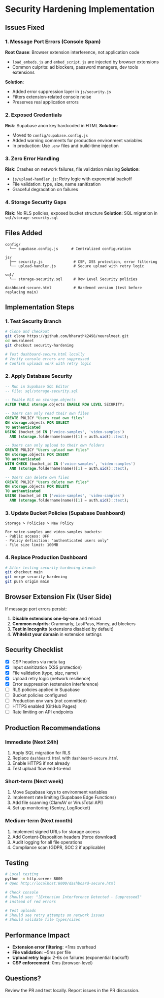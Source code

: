 # Security Hardening Implementation

## Issues Fixed

### 1. Message Port Errors (Console Spam)
**Root Cause**: Browser extension interference, not application code
- `load_embeds.js` and `embed_script.js` are injected by browser extensions
- Common culprits: ad blockers, password managers, dev tools extensions

**Solution**: 
- Added error suppression layer in `js/security.js`
- Filters extension-related console noise
- Preserves real application errors

### 2. Exposed Credentials
**Risk**: Supabase anon key hardcoded in HTML
**Solution**: 
- Moved to `config/supabase.config.js`
- Added warning comments for production environment variables
- In production: Use `.env` files and build-time injection

### 3. Zero Error Handling
**Risk**: Crashes on network failures, file validation missing
**Solution**:
- `js/upload-handler.js`: Retry logic with exponential backoff
- File validation: type, size, name sanitization
- Graceful degradation on failures

### 4. Storage Security Gaps
**Risk**: No RLS policies, exposed bucket structure
**Solution**: SQL migration in `sql/storage-security.sql`

## Files Added

```
config/
  └── supabase.config.js      # Centralized configuration

js/
  ├── security.js              # CSP, XSS protection, error filtering
  └── upload-handler.js        # Secure upload with retry logic

sql/
  └── storage-security.sql     # Row Level Security policies

dashboard-secure.html          # Hardened version (test before replacing main)
```

## Implementation Steps

### 1. Test Security Branch
```bash
# Clone and checkout
git clone https://github.com/bharathk2498/neuralmeet.git
cd neuralmeet
git checkout security-hardening

# Test dashboard-secure.html locally
# Verify console errors are suppressed
# Confirm uploads work with retry logic
```

### 2. Apply Database Security
```sql
-- Run in Supabase SQL Editor
-- File: sql/storage-security.sql

-- Enable RLS on storage.objects
ALTER TABLE storage.objects ENABLE ROW LEVEL SECURITY;

-- Users can only read their own files
CREATE POLICY "Users read own files"
ON storage.objects FOR SELECT
TO authenticated
USING (bucket_id IN ('voice-samples', 'video-samples') 
  AND (storage.foldername(name))[1] = auth.uid()::text);

-- Users can only upload to their own folders
CREATE POLICY "Users upload own files"
ON storage.objects FOR INSERT
TO authenticated
WITH CHECK (bucket_id IN ('voice-samples', 'video-samples')
  AND (storage.foldername(name))[1] = auth.uid()::text);

-- Users can delete own files
CREATE POLICY "Users delete own files"
ON storage.objects FOR DELETE
TO authenticated
USING (bucket_id IN ('voice-samples', 'video-samples')
  AND (storage.foldername(name))[1] = auth.uid()::text);
```

### 3. Update Bucket Policies (Supabase Dashboard)
```
Storage > Policies > New Policy

For voice-samples and video-samples buckets:
- Public access: OFF
- Policy definition: "authenticated users only"
- File size limit: 100MB
```

### 4. Replace Production Dashboard
```bash
# After testing security-hardening branch
git checkout main
git merge security-hardening
git push origin main
```

## Browser Extension Fix (User Side)

If message port errors persist:

1. **Disable extensions one-by-one** and reload
2. **Common culprits**: Grammarly, LastPass, Honey, ad blockers
3. **Test in Incognito** (extensions disabled by default)
4. **Whitelist your domain** in extension settings

## Security Checklist

- [x] CSP headers via meta tag
- [x] Input sanitization (XSS protection)
- [x] File validation (type, size, name)
- [x] Upload retry logic (network resilience)
- [x] Error suppression (extension interference)
- [ ] RLS policies applied in Supabase
- [ ] Bucket policies configured
- [ ] Production env vars (not committed)
- [ ] HTTPS enabled (GitHub Pages)
- [ ] Rate limiting on API endpoints

## Production Recommendations

### Immediate (Next 24h)
1. Apply SQL migration for RLS
2. Replace `dashboard.html` with `dashboard-secure.html`
3. Enable HTTPS if not already
4. Test upload flow end-to-end

### Short-term (Next week)
1. Move Supabase keys to environment variables
2. Implement rate limiting (Supabase Edge Functions)
3. Add file scanning (ClamAV or VirusTotal API)
4. Set up monitoring (Sentry, LogRocket)

### Medium-term (Next month)
1. Implement signed URLs for storage access
2. Add Content-Disposition headers (force download)
3. Audit logging for all file operations
4. Compliance scan (GDPR, SOC 2 if applicable)

## Testing

```bash
# Local testing
python -m http.server 8000
# Open http://localhost:8000/dashboard-secure.html

# Check console
# Should see: "[Extension Interference Detected - Suppressed]"
# instead of red errors

# Test uploads
# Should see retry attempts on network issues
# Should validate file types/sizes
```

## Performance Impact

- **Extension error filtering**: <1ms overhead
- **File validation**: ~5ms per file
- **Upload retry logic**: 2-6s on failures (exponential backoff)
- **CSP enforcement**: 0ms (browser-level)

## Questions?

Review the PR and test locally. Report issues in the PR discussion.
